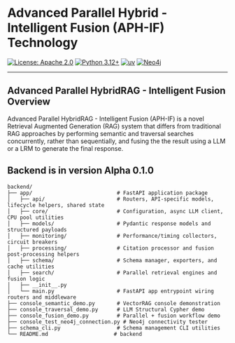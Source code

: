 # Advanced Parallel Hybrid - Intelligent Fusion (APH-IF) Technology

[![License: Apache 2.0](https://img.shields.io/badge/License-Apache%202.0-blue.svg)](https://opensource.org/licenses/Apache-2.0)
[![Python 3.12+](https://img.shields.io/badge/python-3.12+-blue.svg)](https://www.python.org/downloads/)
[![uv](https://img.shields.io/badge/uv-package%20manager-blue.svg)](https://github.com/astral-sh/uv)
[![Neo4j](https://img.shields.io/badge/Neo4j-008CC1?style=flat&logo=neo4j&logoColor=white)](https://neo4j.com/)


---

## Advanced Parallel HybridRAG - Intelligent Fusion Overview

Advanced Parallel HybridRAG - Intelligent Fusion (APH-IF) is a novel Retrieval Augmented Generation (RAG) system that differs from traditional RAG approaches by performing semantic and traversal searches concurrently, rather than sequentially, and fusing the the result using a LLM or a LRM to generate the final response.


## Backend is in version Alpha 0.1.0

```
backend/
├── app/                           # FastAPI application package
│   ├── api/                       # Routers, API-specific models, lifecycle helpers, shared state
│   ├── core/                      # Configuration, async LLM client, CPU pool utilities
│   ├── models/                    # Pydantic response models and structured payloads
│   ├── monitoring/                # Performance/timing collectors, circuit breakers
│   ├── processing/                # Citation processor and fusion post-processing helpers
│   ├── schema/                    # Schema manager, exporters, and cache utilities
│   ├── search/                    # Parallel retrieval engines and fusion logic
│   ├── __init__.py
│   └── main.py                    # FastAPI app entrypoint wiring routers and middleware
├── console_semantic_demo.py       # VectorRAG console demonstration
├── console_traversal_demo.py      # LLM Structural Cypher demo
├── console_fusion_demo.py         # Parallel + fusion workflow demo
├── console_test_neo4j_connection.py # Neo4j connectivity tester
├── schema_cli.py                  # Schema management CLI utilities
└── README.md                     # backend 
```